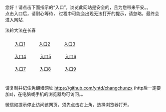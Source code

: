 您好！请点击下面指示的“入口”，浏览此网站是安全的，且为您带来平安。。 <br/>
点击入口后，请耐心等待， 过程中可能会出现无法打开的提示，请忽略，最终会进入网站. </br>

法轮大法在长春<br/>
<div style="padding:10px"><a style="margin:20px" target="_blank" href="https://dypm01pv7bke4.cloudfront.net/2Qpsp?ltzorwzf" id="ccLink1" rel="nofollow">入口1</a> <a target="_blank" style="margin:20px" href="https://d14alyeo6znn2k.cloudfront.net/2Qpsp?ajzlodcg" id="ccLink2" rel="nofollow">入口2</a> <a style="margin:20px" target="_blank" href="https://d1zrwi48n7pwur.cloudfront.net/2Qpsp?kkqoqe" id="ccLink3" rel="nofollow">入口3</a></div>

<div style="padding:10px" ><a style="margin:20px" target="_blank" href="https://dypm01pv7bke4.cloudfront.net/2Qpsp?ltzorwzf" id="ccLink4" rel="nofollow">入口4</a> <a style="margin:20px" href="https://d14alyeo6znn2k.cloudfront.net/2Qpsp?ajzlodcg" target="_blank" id="ccLink5" rel="nofollow">入口5</a> <a style="margin:20px" href="https://d1zrwi48n7pwur.cloudfront.net/2Qpsp?kkqoqe" target="_blank" id="ccLink6" rel="nofollow">入口6</a></div>

<div style="padding:10px"><a style="margin:20px" target="_blank" href="https://dypm01pv7bke4.cloudfront.net/2Qpsp?ltzorwzf" id="ccLink7" rel="nofollow">入口7</a> <a style="margin:20px" href="https://d14alyeo6znn2k.cloudfront.net/2Qpsp?ajzlodcg" target="_blank" id="ccLink8" rel="nofollow">入口8</a> <a style="margin:20px" target="_blank" href="https://d1zrwi48n7pwur.cloudfront.net/2Qpsp?kkqoqe" id="ccLink9" rel="nofollow">入口9</a></div>

<br/>



请复制并记住免翻墙网址 https://github.com/yntd/changchunzx (http后一定要加s)，在电脑或手机的浏览器均可访问。。<br/>

微信如提示停止访问该网页，须先点击右上角，选择浏览器打开。
